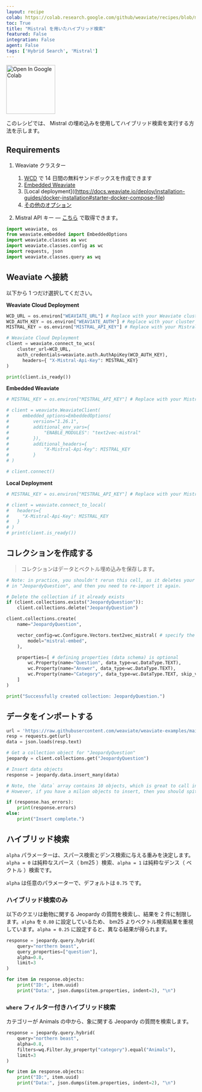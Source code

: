 ```yaml
---
layout: recipe
colab: https://colab.research.google.com/github/weaviate/recipes/blob/main/weaviate-features/hybrid-search/hybrid_search_mistral.ipynb
toc: True
title: "Mistral を用いたハイブリッド検索"
featured: False
integration: False
agent: False
tags: ['Hybrid Search', 'Mistral']
---
```

<a href="https://colab.research.google.com/github/weaviate/recipes/blob/main/weaviate-features/hybrid-search/hybrid_search_mistral.ipynb" target="_blank">
  <img src="https://img.shields.io/badge/Open%20in-Colab-4285F4?style=flat&logo=googlecolab&logoColor=white" alt="Open In Google Colab" width="130"/>
</a>

このレシピでは、 Mistral の埋め込みを使用してハイブリッド検索を実行する方法を示します。

## Requirements

1. Weaviate クラスター  
    1. [WCD](https://console.weaviate.cloud/) で 14 日間の無料サンドボックスを作成できます  
    2. [Embedded Weaviate](https://docs.weaviate.io/deploy/installation-guides/embedded)  
    3. [Local deployment]((https://docs.weaviate.io/deploy/installation-guides/docker-installation#starter-docker-compose-file)  
    4. [その他のオプション](https://docs.weaviate.io/deploy/installation-guides)  

2. Mistral API キー — [こちら](https://docs.mistral.ai/api/) で取得できます。

```python
import weaviate, os
from weaviate.embedded import EmbeddedOptions
import weaviate.classes as wvc
import weaviate.classes.config as wc
import requests, json
import weaviate.classes.query as wq
```

## Weaviate へ接続

以下から 1 つだけ選択してください。

**Weaviate Cloud Deployment**

```python
WCD_URL = os.environ["WEAVIATE_URL"] # Replace with your Weaviate cluster URL
WCD_AUTH_KEY = os.environ["WEAVIATE_AUTH"] # Replace with your cluster auth key
MISTRAL_KEY = os.environ["MISTRAL_API_KEY"] # Replace with your Mistral key

# Weaviate Cloud Deployment
client = weaviate.connect_to_wcs(
    cluster_url=WCD_URL,
    auth_credentials=weaviate.auth.AuthApiKey(WCD_AUTH_KEY),
      headers={ "X-Mistral-Api-Key": MISTRAL_KEY}
)

print(client.is_ready())
```

**Embedded Weaviate**

```python
# MISTRAL_KEY = os.environ["MISTRAL_API_KEY"] # Replace with your Mistral key

# client = weaviate.WeaviateClient(
#     embedded_options=EmbeddedOptions(
#         version="1.26.1",
#         additional_env_vars={
#             "ENABLE_MODULES": "text2vec-mistral"
#         }),
#         additional_headers={
#             "X-Mistral-Api-Key": MISTRAL_KEY
#         }
# )

# client.connect()
```

**Local Deployment**

```python
# MISTRAL_KEY = os.environ["MISTRAL_API_KEY"] # Replace with your Mistral key

# client = weaviate.connect_to_local(
#   headers={
#     "X-Mistral-Api-Key": MISTRAL_KEY
#   }
# )
# print(client.is_ready())
```

## コレクションを作成する
> コレクションはデータとベクトル埋め込みを保存します。

```python
# Note: in practice, you shouldn't rerun this cell, as it deletes your data
# in "JeopardyQuestion", and then you need to re-import it again.

# Delete the collection if it already exists
if (client.collections.exists("JeopardyQuestion")):
    client.collections.delete("JeopardyQuestion")

client.collections.create(
    name="JeopardyQuestion",

    vector_config=wc.Configure.Vectors.text2vec_mistral( # specify the vectorizer and model
        model="mistral-embed",
    ),

    properties=[ # defining properties (data schema) is optional
        wc.Property(name="Question", data_type=wc.DataType.TEXT), 
        wc.Property(name="Answer", data_type=wc.DataType.TEXT),
        wc.Property(name="Category", data_type=wc.DataType.TEXT, skip_vectorization=True), 
    ]
)

print("Successfully created collection: JeopardyQuestion.")
```

## データをインポートする

```python
url = 'https://raw.githubusercontent.com/weaviate/weaviate-examples/main/jeopardy_small_dataset/jeopardy_tiny.json'
resp = requests.get(url)
data = json.loads(resp.text)

# Get a collection object for "JeopardyQuestion"
jeopardy = client.collections.get("JeopardyQuestion")

# Insert data objects
response = jeopardy.data.insert_many(data)

# Note, the `data` array contains 10 objects, which is great to call insert_many with.
# However, if you have a milion objects to insert, then you should spit them into smaller batches (i.e. 100-1000 per insert)

if (response.has_errors):
    print(response.errors)
else:
    print("Insert complete.")
```

## ハイブリッド検索

`alpha` パラメーターは、スパース検索とデンス検索に与える重みを決定します。`alpha = 0` は純粋なスパース（ bm25 ）検索、`alpha = 1` は純粋なデンス（ ベクトル ）検索です。  

`alpha` は任意のパラメーターで、デフォルトは `0.75` です。

### ハイブリッド検索のみ

以下のクエリは動物に関する  Jeopardy  の質問を検索し、結果を 2 件に制限します。`alpha` を `0.80` に設定しているため、 bm25 よりベクトル検索結果を重視しています。`alpha = 0.25` に設定すると、異なる結果が得られます。 

```python
response = jeopardy.query.hybrid(
    query="northern beast",
    query_properties=["question"],
    alpha=0.8,
    limit=3
)

for item in response.objects:
    print("ID:", item.uuid)
    print("Data:", json.dumps(item.properties, indent=2), "\n")
```

### `where` フィルター付きハイブリッド検索

カテゴリーが Animals の中から、象に関する  Jeopardy  の質問を検索します。

```python
response = jeopardy.query.hybrid(
    query="northern beast",
    alpha=0.8,
    filters=wq.Filter.by_property("category").equal("Animals"),
    limit=3
)

for item in response.objects:
    print("ID:", item.uuid)
    print("Data:", json.dumps(item.properties, indent=2), "\n")
```

